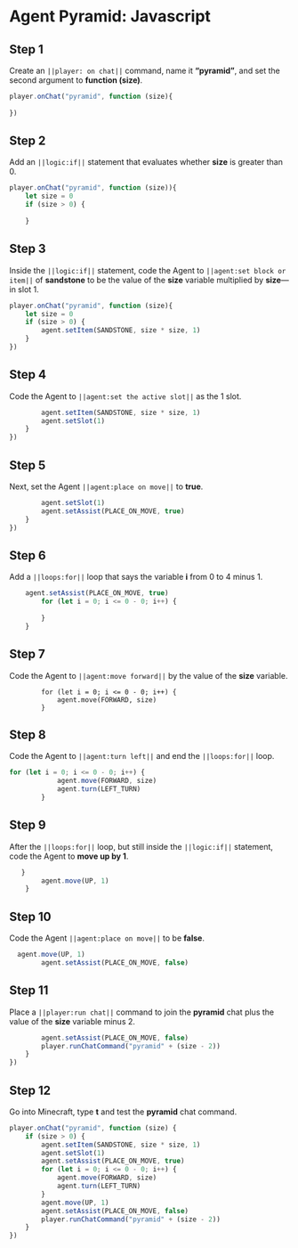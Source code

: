 # Agent Pyramid: Javascript


## Step 1
Create an ``||player: on chat||`` command, name it **“pyramid”**, and set the second argument to **function (size)**.

```javascript
player.onChat("pyramid", function (size){ 
 
}) 
```

## Step 2

Add an ``||logic:if||`` statement that evaluates whether **size** is greater than 0.

```javascript
player.onChat("pyramid", function (size)){ 
    let size = 0 
    if (size > 0) { 
      
    } 
```

## Step 3

Inside the ``||logic:if||`` statement, code the Agent to ``||agent:set block or item||`` of **sandstone** to be the value of the **size** variable multiplied by **size**—in slot 1.

```javascript
player.onChat("pyramid", function (size){ 
    let size = 0 
    if (size > 0) { 
        agent.setItem(SANDSTONE, size * size, 1) 
    } 
}) 
```

## Step 4

Code the Agent to ``||agent:set the active slot||`` as the 1 slot.

```javascript
        agent.setItem(SANDSTONE, size * size, 1) 
        agent.setSlot(1) 
    } 
})
```

## Step 5

Next, set the Agent ``||agent:place on move||`` to **true**.

```javascript
        agent.setSlot(1) 
        agent.setAssist(PLACE_ON_MOVE, true) 
    } 
}) 
```

## Step 6

Add a ``||loops:for||`` loop that says the variable **i** from 0 to 4 minus 1.

```javascript
    agent.setAssist(PLACE_ON_MOVE, true) 
        for (let i = 0; i <= 0 - 0; i++) { 
          
        } 
    } 
```

## Step 7

 Code the Agent to ``||agent:move forward||`` by the value of the **size** variable.

```blocks
        for (let i = 0; i <= 0 - 0; i++) { 
            agent.move(FORWARD, size) 
        } 
```

## Step 8

Code the Agent to ``||agent:turn left||`` and end the ``||loops:for||`` loop. 

```javascript
for (let i = 0; i <= 0 - 0; i++) { 
            agent.move(FORWARD, size) 
            agent.turn(LEFT_TURN) 
        } 
```

## Step 9

After the ``||loops:for||`` loop, but still inside the ``||logic:if||`` statement, code the Agent to **move up by 1**. 

```javascript
   } 
        agent.move(UP, 1) 
    } 
```

## Step 10

 Code the Agent ``||agent:place on move||`` to be **false**. 

```javascript
  agent.move(UP, 1) 
        agent.setAssist(PLACE_ON_MOVE, false)
```

## Step 11

Place a ``||player:run chat||`` command to join the **pyramid** chat plus the value of the **size** variable minus 2.

```javascript
        agent.setAssist(PLACE_ON_MOVE, false) 
        player.runChatCommand("pyramid" + (size - 2)) 
    } 
}) 
```

## Step 12

Go into Minecraft, type **t** and test the **pyramid** chat command.


```javascript
player.onChat("pyramid", function (size) { 
    if (size > 0) { 
        agent.setItem(SANDSTONE, size * size, 1) 
        agent.setSlot(1) 
        agent.setAssist(PLACE_ON_MOVE, true) 
        for (let i = 0; i <= 0 - 0; i++) { 
            agent.move(FORWARD, size) 
            agent.turn(LEFT_TURN) 
        } 
        agent.move(UP, 1) 
        agent.setAssist(PLACE_ON_MOVE, false) 
        player.runChatCommand("pyramid" + (size - 2)) 
    } 
}) 
```

